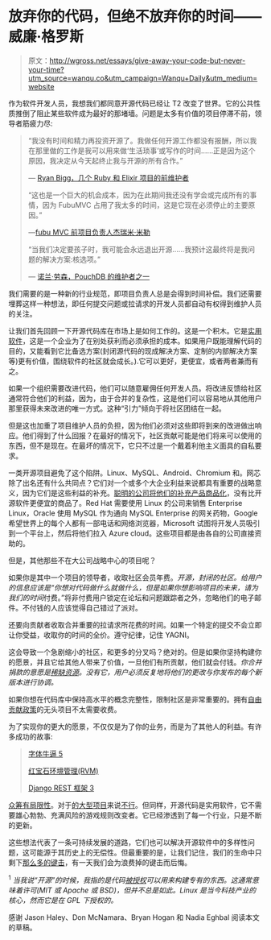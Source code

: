 # 放弃你的代码，但绝不放弃你的时间——威廉·格罗斯

> 原文：<http://wgross.net/essays/give-away-your-code-but-never-your-time?utm_source=wanqu.co&utm_campaign=Wanqu+Daily&utm_medium=website>

作为软件开发人员，我想我们都同意开源代码已经让 T2 改变了世界。它的公共性质推倒了阻止某些软件成为最好的那堵墙。问题是太多有价值的项目停滞不前，领导者筋疲力尽:

> “我没有时间和精力再投资开源了。我做任何开源工作都没有报酬，所以我在那里做的工作是我可以用来做‘生活琐事’或写作的时间……正是因为这个原因，我决定从今天起终止我与开源的所有合作。”
> 
> — [Ryan Bigg，几个 Ruby 和 Elixir 项目的前维护者](http://ryanbigg.com/2015/11/open-source-work)
> 
> “这也是一个巨大的机会成本，因为在此期间我还没有学会或完成所有的事情，因为 FubuMVC 占用了我太多的时间，这是它现在必须停止的主要原因。”
> 
> —[fubu MVC 前项目负责人杰瑞米·米勒](https://jeremydmiller.com/2014/04/03/im-throwing-in-the-towel-in-fubumvc/)
> 
> “当我们决定要孩子时，我可能会永远退出开源……我预计这最终将是我问题的解决方案:核选项。”
> 
> — [诺兰·劳森，PouchDB 的维护者之一](https://nolanlawson.com/2017/03/05/what-it-feels-like-to-be-an-open-source-maintainer/)

我们需要的是一种新的行业规范，即项目负责人总是会得到时间补偿。我们还需要埋葬这样一种想法，即任何提交问题或拉请求的开发人员都自动有权得到维护人员的关注。

让我们首先回顾一下开源代码库在市场上是如何工作的。这是一个积木。它是[实用软件](https://martinfowler.com/bliki/UtilityVsStrategicDichotomy.html)，这是一个企业为了在别处获利而必须承担的成本。如果用户既能理解代码的目的，又能看到它比备选方案(封闭源代码的现成解决方案、定制的内部解决方案等)更有价值，围绕软件的社区就会成长。).它可以更好，更便宜，或者两者兼而有之。

如果一个组织需要改进代码，他们可以随意雇佣任何开发人员。将改进反馈给社区通常符合他们的利益，因为，由于合并的复杂性，这是他们可以容易地从其他用户那里获得未来改进的唯一方式。这种“引力”倾向于将社区团结在一起。

但是这也加重了项目维护人员的负担，因为他们必须对这些即将到来的改进做出响应。他们得到了什么回报？在最好的情况下，社区贡献可能是他们将来可以使用的东西，但不是现在。在最坏的情况下，它只不过是一个戴着利他主义面具的自私要求。

一类开源项目避免了这个陷阱。Linux、MySQL、Android、Chromium 和。网芯除了出名还有什么共同点？它们对一个或多个大企业利益来说都具有重要的战略意义，因为它们是这些利益的补充。[聪明的公司将他们的补充产品商品化](https://www.joelonsoftware.com/2002/06/12/strategy-letter-v/)，没有比开源软件更便宜的商品了。Red Hat 需要使用 Linux 的公司来销售 Enterprise Linux，Oracle 使用 MySQL 作为通向 MySQL Enterprise 的网关药物，Google 希望世界上的每个人都有一部电话和网络浏览器，Microsoft 试图将开发人员吸引到一个平台上，然后将他们拉入 Azure cloud。这些项目都是由各自的公司直接资助的。

但是，其他那些不在大公司战略中心的项目呢？

如果你是其中一个项目的领导者，收取社区会员年费。*开源，封闭的社区。*给用户的信息应该是“你想对代码做什么就做什么，但是如果你想影响项目的未来，请*为我们的时间*付费。”将非付费用户锁定在论坛和问题跟踪者之外，忽略他们的电子邮件。不付钱的人应该觉得自己错过了派对。

还要向贡献者收取合并重要的拉请求所花费的时间。如果一个特定的提交不会立即让你受益，收取你的时间的全价。遵守纪律，记住 YAGNI。

这会导致一个急剧缩小的社区，和更多的分叉吗？绝对的。但是如果你坚持构建你的愿景，并且它给其他人带来了价值，一旦他们有所贡献，他们就会付钱。*你合并捐款的意愿是[稀缺资源](https://hbr.org/2010/11/column-to-win-create-whats-scarce)。没有它，用户必须反复地将他们的更改与你发布的每个新版本进行协调。*

如果你想在代码库中保持高水平的概念完整性，限制社区是非常重要的。拥有[自由贡献政策](https://opensource.com/life/16/5/growing-contributor-base-modern-open-source)的无头项目不太需要收费。

为了实现你的更大的愿景，不仅仅是为了你的业务，而是为了其他人的利益。有许多成功的故事:

> [字体牛逼 5](https://www.kickstarter.com/projects/232193852/font-awesome-5)
> 
> [红宝石环境管理(RVM)](https://www.bountysource.com/teams/rvm/fundraiser)
> 
> [Django REST 框架 3](https://www.kickstarter.com/projects/tomchristie/django-rest-framework-3)

[众筹有局限性](http://blog.felixbreuer.net/2013/04/24/crowdfunding-for-open-source.html)。对于[的大型项目](http://www.itworld.com/article/2708360/open-source-tools/canonical-misses-smartphone-crowdfunding-goal-by--19-million.html)来说[不行](https://www.indiegogo.com/projects/geary-a-beautiful-modern-open-source-email-client#/)。但同样，开源代码是实用软件，它不需要雄心勃勃、充满风险的游戏规则改变者。它已经渗透到了每一个行业，只是不断的更新。

这些想法代表了一条可持续发展的道路，它们也可以解决开源软件中的多样性问题，这可能源于其历史上的无偿性。但最重要的是，让我们记住，我们的生命中只剩下[那么多的键击](http://keysleft.com/)，有一天我们会为浪费掉的键击而后悔。

<sup data-preserve-html-node="true">1</sup> *当我说“开源”的时候，我指的是代码[被授权](https://choosealicense.com/)可以用来构建专有的东西。这通常意味着许可(MIT 或 Apache 或 BSD)，但并不总是如此。Linux 是当今科技产业的核心，然而它是在 GPL 下授权的。*

感谢 Jason Haley、Don McNamara、Bryan Hogan 和 Nadia Eghbal 阅读本文的草稿。